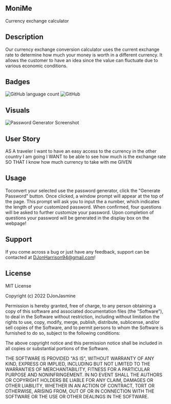 ## MoniMe

Currency exchange calculator


## Description

Our currency exchange conversion calculator uses the current exchange rate to determine how much your money is worth in a different currency. It allows the customer to have an idea since the value can fluctuate due to various economic conditions.

## Badges

<img alt="GitHub language count" src="https://img.shields.io/github/languages/count/DJonJasmine/Generate-A-Unique-Password">

<img alt="GitHub" src="https://img.shields.io/github/license/DJonJasmine/Generate-A-Unique-Password">

## Visuals

![Password Generator Screenshot](assets/images/Password-Generator-Generate-A-Unique-Password-Screenshoot.png)


## User Story
AS A traveler I want to have an easy access to the currency in the other country I am going
I WANT to be able to see how much is the exchange rate
SO THAT I know how much currency to take with me
GIVEN

## Usage

Toconvert your selected  use the password generator, click the "Generate Password" button. Once clicked, a window prompt will appear at the top of the page. This prompt will ask you to input the a number, which indicates the length of your customized password. When confirmed, four questions will be asked to further customize your password. Upon completion of questions your password will be generated in the display box on the webpage! 


## Support

If you come across a bug or just have any feedback, support can be contacted at DJonHarrison94@gmail.com!


## License

MIT License

Copyright (c) 2022 DJonJasmine

Permission is hereby granted, free of charge, to any person obtaining a copy
of this software and associated documentation files (the "Software"), to deal
in the Software without restriction, including without limitation the rights
to use, copy, modify, merge, publish, distribute, sublicense, and/or sell
copies of the Software, and to permit persons to whom the Software is
furnished to do so, subject to the following conditions:

The above copyright notice and this permission notice shall be included in all
copies or substantial portions of the Software.

THE SOFTWARE IS PROVIDED "AS IS", WITHOUT WARRANTY OF ANY KIND, EXPRESS OR
IMPLIED, INCLUDING BUT NOT LIMITED TO THE WARRANTIES OF MERCHANTABILITY,
FITNESS FOR A PARTICULAR PURPOSE AND NONINFRINGEMENT. IN NO EVENT SHALL THE
AUTHORS OR COPYRIGHT HOLDERS BE LIABLE FOR ANY CLAIM, DAMAGES OR OTHER
LIABILITY, WHETHER IN AN ACTION OF CONTRACT, TORT OR OTHERWISE, ARISING FROM,
OUT OF OR IN CONNECTION WITH THE SOFTWARE OR THE USE OR OTHER DEALINGS IN THE
SOFTWARE.
